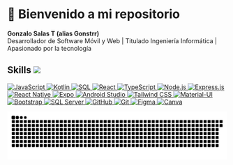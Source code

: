 # 🚀 **Bienvenido a mi repositorio** 
**Gonzalo Salas T (alias Gonstrr)**  
Desarrollador de Software Móvil y Web | Titulado Ingeniería Informática | Apasionado por la tecnología  



## Skills <img src="https://media2.giphy.com/media/QssGEmpkyEOhBCb7e1/giphy.gif?cid=ecf05e47a0n3gi1bfqntqmob8g9aid1oyj2wr3ds3mg700bl&rid=giphy.gif" width=32px>

<!-- Programming Languages -->

<a href="https://developer.mozilla.org/en-US/docs/Web/JavaScript" target="_blank">
  <img alt="JavaScript" src="https://img.shields.io/badge/JavaScript-F7DF1E?style=for-the-badge&logo=javascript&logoColor=black">
</a>
<a href="https://kotlinlang.org/" target="_blank">
  <img alt="Kotlin" src="https://img.shields.io/badge/Kotlin-7F52FF?style=for-the-badge&logo=kotlin&logoColor=white">
</a>

<a href="https://www.microsoft.com/en-us/sql-server" target="_blank">
  <img alt="SQL" src="https://img.shields.io/badge/SQL-CC2927?style=for-the-badge&logo=microsoft%20sql%20server&logoColor=white">
</a>

<!-- Web Development -->

<a href="https://reactjs.org/" target="_blank">
  <img alt="React" src="https://img.shields.io/badge/React-61DAFB?style=for-the-badge&logo=react&logoColor=black">
</a>

<a href="https://www.typescriptlang.org/" target="_blank">
  <img alt="TypeScript" src="https://img.shields.io/badge/TypeScript-3178C6?style=for-the-badge&logo=typescript&logoColor=white">
</a>


<a href="https://nodejs.org/" target="_blank">
  <img alt="Node.js" src="https://img.shields.io/badge/Node.js-339933?style=for-the-badge&logo=node.js&logoColor=white">
</a>

<a href="https://expressjs.com/" target="_blank">
  <img alt="Express.js" src="https://img.shields.io/badge/Express.js-000000?style=for-the-badge&logo=express&logoColor=white">
</a>


<!-- Mobile Development -->
<a href="https://reactnative.dev/" target="_blank">
  <img alt="React Native" src="https://img.shields.io/badge/React_Native-61DAFB?style=for-the-badge&logo=react&logoColor=black">
</a>
<a href="https://expo.dev/" target="_blank">
  <img alt="Expo" src="https://img.shields.io/badge/Expo-000020?style=for-the-badge&logo=expo&logoColor=white">
</a>

<a href="https://developer.android.com/studio" target="_blank">
  <img alt="Android Studio" src="https://img.shields.io/badge/Android_Studio-3DDC84?style=for-the-badge&logo=android-studio&logoColor=white">
</a>


<!-- Frontend Frameworks/Libraries -->
<a href="https://tailwindcss.com/" target="_blank">
  <img alt="Tailwind CSS" src="https://img.shields.io/badge/Tailwind_CSS-38B2AC?style=for-the-badge&logo=tailwind-css&logoColor=white">
</a>

<a href="https://material-ui.com/" target="_blank">
  <img alt="Material-UI" src="https://img.shields.io/badge/Material--UI-0081CB?style=for-the-badge&logo=material-ui&logoColor=white">
</a>

<a href="https://getbootstrap.com/" target="_blank">
  <img alt="Bootstrap" src="https://img.shields.io/badge/Bootstrap-563D7C?style=for-the-badge&logo=bootstrap&logoColor=white">
</a>

<!-- Database -->
<a href="https://www.microsoft.com/en-us/sql-server" target="_blank">
  <img alt="SQL Server" src="https://img.shields.io/badge/SQL_Server-CC2927?style=for-the-badge&logo=microsoft-sql-server&logoColor=white">
</a>


<!-- Version Control and Collaboration -->
<a href="https://github.com/" target="_blank">
  <img alt="GitHub" src="https://img.shields.io/badge/GitHub-181717?style=for-the-badge&logo=github&logoColor=white">
</a>

<a href="https://git-scm.com/" target="_blank">
  <img alt="Git" src="https://img.shields.io/badge/Git-F05032?style=for-the-badge&logo=git&logoColor=white">
</a>

<!-- Design Tools -->
<a href="https://www.figma.com/" target="_blank">
  <img alt="Figma" src="https://img.shields.io/badge/Figma-F24E1E?style=for-the-badge&logo=figma&logoColor=white">
</a>

<a href="https://www.canva.com/" target="_blank">
  <img alt="Canva" src="https://img.shields.io/badge/Canva-00C4CC?style=for-the-badge&logo=canva&logoColor=white">
</a>


<!-- Tools and Platforms -->

![snake gif](https://github.com/TekyaygilFethi/TekyaygilFethi/blob/output/github-contribution-grid-snake.svg)

